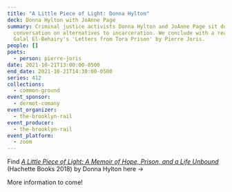 ```yaml
---
title: "A Little Piece of Light: Donna Hylton"
deck: Donna Hylton with JoAnne Page
summary: Criminal justice activists Donna Hylton and JoAnne Page sit down for a
  conversation on alternatives to incarceration. We conclude with a reading of
  Galal El-Behairy's 'Letters from Tora Prison' by Pierre Joris.
people: []
poets:
  - person: pierre-joris
date: 2021-10-21T13:00:00-0500
end_date: 2021-10-21T14:30:00-0500
series: 412
collections:
  - common-ground
event_sponsor:
  - dermot-comany
event_organizer:
  - the-brooklyn-rail
event_producer:
  - the-brooklyn-rail
event_platform:
  - zoom
---
```

Find _[A Little Piece of Light: A Memoir of Hope, Prison, and a Life Unbound](https://www.hachettebooks.com/titles/donna-hylton/a-little-piece-of-light/9781478922391/)_ (Hachette Books 2018) by Donna Hylton here →

More information to come!